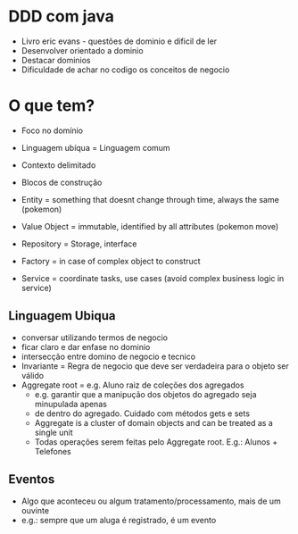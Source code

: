 # DDD com java

- Livro eric evans - questões de dominio e dificil de ler
- Desenvolver orientado a dominio
- Destacar dominios
- Dificuldade de achar no codigo os conceitos de negocio


# O que tem?

- Foco no domínio
- Linguagem ubíqua = Linguagem comum
- Contexto delimitado
- Blocos de construção

- Entity = something that doesnt change through time, always the same (pokemon)
- Value Object = immutable, identified by all attributes (pokemon move)
- Repository = Storage, interface
- Factory = in case of complex object to construct
- Service = coordinate tasks, use cases (avoid complex business logic in service)


## Linguagem Ubiqua

- conversar utilizando termos de negocio
- ficar claro e dar enfase no dominio
- intersecção entre domino de negocio e tecnico
- Invariante = Regra de negocio que deve ser verdadeira para o objeto ser válido
- Aggregate root = e.g. Aluno raiz de coleções dos agregados
  - e.g. garantir que a manipução dos objetos do agregado seja minupulada apenas
  - de dentro do agregado. Cuidado com métodos gets e sets
  - Aggregate is a cluster of domain objects and can be treated as a single unit
  - Todas operações serem feitas pelo Aggregate root. E.g.: Alunos + Telefones

## Eventos

- Algo que aconteceu ou algum tratamento/processamento, mais de um ouvinte
- e.g.: sempre que um aluga é registrado, é um evento
